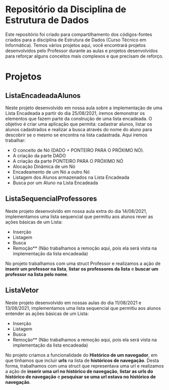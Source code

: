 # Repositório da Disciplina de Estrutura de Dados
Este repositório foi criado para compartilhamento dos códigos-fontes criados para a disciplina de Estrutura de Dados (Curso Técnico em Informática).
Temos vários projetos aqui, você encontrará projetos desenvolvidos pelo Professor durante as aulas e projetos desenvolvidos para reforçar alguns conceitos mais complexos e que precisam de reforço.

# Projetos

## ListaEncadeadaAlunos

Neste projeto desenvolvido em nossa aula sobre a implementação de uma Lista Encadeada a partir do dia 25/08/2021, iremos demonstrar os elementos que fazem parte da construção de uma lista encadeada. O objetivo é criar uma aplicação que permita: cadastrar alunos, listar os alunos cadastrados e realizar a busca através do nome do aluno para descobrir se o mesmo se encontra na lista cadastrada. Aqui iremos trabalhar: 
- O conceito de Nó (DADO + PONTEIRO PARA O PRÓXIMO NÓ).
- A criação da parte DADO
- A criação da parte PONTEIRO PARA O PRÓXIMO NÓ
- Alocação Dinâmica de um Nó
- Encadeamento de um Nó a outro Nó
- Listagem dos Alunos armazenados na Lista Encadeada
- Busca por um Aluno na Lista Encadeada 

## ListaSequencialProfessores

Neste projeto desenvolvido em nossa aula extra do dia 14/08/2021, implementamos uma lista sequencial que permitiu aos alunos rever as ações básicas de um Lista:
- Inserção
- Listagem
- Busca
- Remoção** (Não trabalhamos a remoção aqui, pois ela será vista na implementação da lista encadeada)

No projeto trabalhamos com uma struct Professor e realizamos a ação de **inserir um professor na lista**, **listar os professores da lista** e **buscar um professor na lista pelo nome**.

## ListaVetor

Neste projeto desenvolvido em nossas aulas do dia 11/08/2021 e 13/08/2021, implementamos uma lista sequencial que permitiu aos alunos entender as ações básicas de um Lista:
- Inserção
- Listagem
- Busca
- Remoção** (Não trabalhamos a remoção aqui, pois ela será vista na implementação da lista encadeada)

No projeto criamos a funcionalidade do **Histórico de um navegador**, em que tínhamos que incluir **urls** na lista de **históricos de navegação**. Desta forma, trabalhamos com uma struct que representava uma url e realizamos a ação de **inserir uma url no histórico de navegação**, **listar as urls do histórico de navegação** e **pesquisar se uma url estava no histórico de navegação**.
